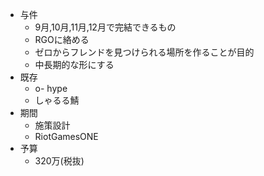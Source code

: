* 与件
	* 9月,10月,11月,12月で完結できるもの
	* RGOに絡める
	* ゼロからフレンドを見つけられる場所を作ることが目的
	* 中長期的な形にする
* 既存
	* o- hype
	* しゃるる鯖
* 期間
	* 施策設計
	* RiotGamesONE
* 予算
	* 320万(税抜)